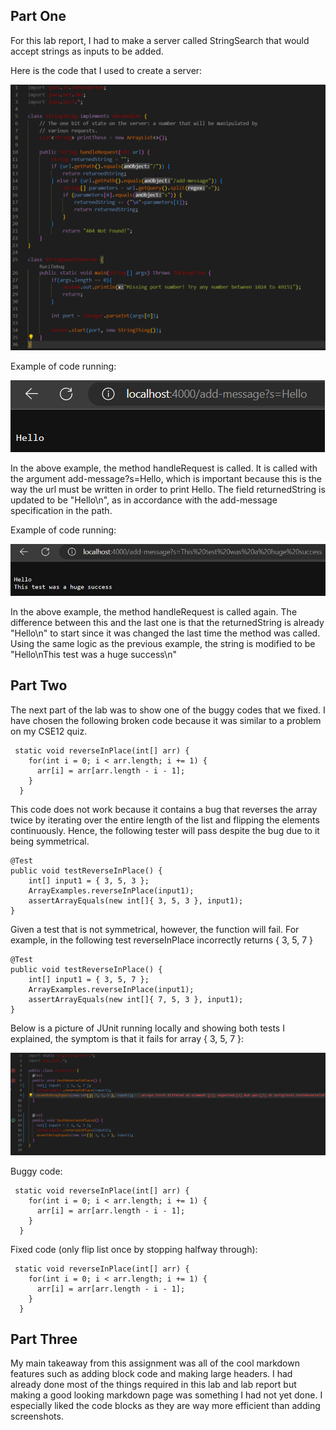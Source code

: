 <h2>Part One</h2>

For this lab report, I had to make a server called StringSearch that would accept strings as inputs to be added.

Here is the code that I used to create a server:

![Image](StringSearchCode.png)

Example of code running:

![Image](Test1.png)

In the above example, the method handleRequest is called. It is called with the argument add-message?s=Hello, which is important because this is the way the url must be written in order to print Hello. The field returnedString is updated to be "Hello\n", as in accordance with the add-message specification in the path.

Example of code running:

![Image](Test2.png)

In the above example, the method handleRequest is called again. The difference between this and the last one is that the returnedString is already "Hello\n" to start since it was changed the last time the method was called. Using the same logic as the previous example, the string is modified to be "Hello\nThis test was a huge success\n"

<h2>Part Two</h2>

The next part of the lab was to show one of the buggy codes that we fixed. I have chosen the following broken code because it was similar to a problem on my CSE12 quiz.
```
 static void reverseInPlace(int[] arr) {
    for(int i = 0; i < arr.length; i += 1) {
      arr[i] = arr[arr.length - i - 1];
    }
  }
```

This code does not work because it contains a bug that reverses the array twice by iterating over the entire length of the list and flipping the elements continuously. Hence, the following tester will pass despite the bug due to it being symmetrical.
```
@Test 
public void testReverseInPlace() {
    int[] input1 = { 3, 5, 3 };
    ArrayExamples.reverseInPlace(input1);
    assertArrayEquals(new int[]{ 3, 5, 3 }, input1);
}
```
Given a test that is not symmetrical, however, the function will fail. For example, in the following test reverseInPlace incorrectly returns { 3, 5, 7 }
```
@Test 
public void testReverseInPlace() {
    int[] input1 = { 3, 5, 7 };
    ArrayExamples.reverseInPlace(input1);
    assertArrayEquals(new int[]{ 7, 5, 3 }, input1);
}
 ```
Below is a picture of JUnit running locally and showing both tests I explained, the symptom is that it fails for array { 3, 5, 7 }:

![Image](tests.png)

Buggy code:
```
 static void reverseInPlace(int[] arr) {
    for(int i = 0; i < arr.length; i += 1) {
      arr[i] = arr[arr.length - i - 1];
    }
  }
```

Fixed code (only flip list once by stopping halfway through):
```
 static void reverseInPlace(int[] arr) {
    for(int i = 0; i < arr.length; i += 1) {
      arr[i] = arr[arr.length - i - 1];
    }
  }
```

<h2>Part Three</h2>
My main takeaway from this assignment was all of the cool markdown features such as adding block code and making large headers. I had already done most of the things required in this lab and lab report but making a good looking markdown page was something I had not yet done. I especially liked the code blocks as they are way more efficient than adding screenshots.

